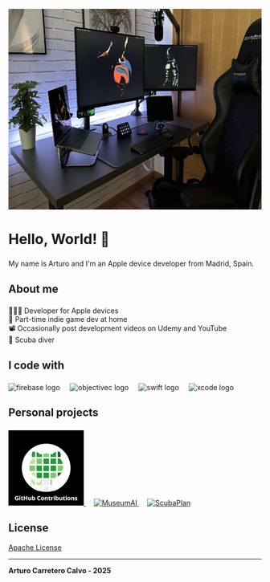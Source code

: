 <p><img src="https://github.com/ArtCC/artcc.github.io/blob/main/assets/setup.jpeg" height="400"></p>

<h1 align="left">Hello, World! 👋</h1>

###

<p align="left">My name is Arturo and I'm an Apple device developer from Madrid, Spain.</p>

###

<h2 align="left">About me</h2>

###

<p align="left">👨🏻‍💻 Developer for Apple devices<br>👾 Part-time indie game dev at home<br>📽️ Occasionally post development videos on Udemy and YouTube<br>🤿 Scuba diver</p>

###

<h2 align="left">I code with</h2>

###

<div align="left">
  <img src="https://cdn.jsdelivr.net/gh/devicons/devicon/icons/firebase/firebase-plain.svg" height="40" alt="firebase logo" />
  <img width="12" />
  <img src="https://cdn.jsdelivr.net/gh/devicons/devicon/icons/objectivec/objectivec-plain.svg" height="40" alt="objectivec logo" />
  <img width="12" />
  <img src="https://cdn.jsdelivr.net/gh/devicons/devicon/icons/swift/swift-original.svg" height="40" alt="swift logo" />
  <img width="12" />
  <img src="https://cdn.jsdelivr.net/gh/devicons/devicon/icons/xcode/xcode-original.svg" height="40" alt="xcode logo" />
</div>

###

###

<h2 align="left">Personal projects</h2>

###

<div align="left">
  <a href="https://marketplace.elgato.com/product/github-contributions-e44e9f6c-e85a-4889-acc5-d666133671e4" target="_blank">
  <img src="https://github.com/ArtCC/github-contributions-stream-deck-plugin/blob/main/market-icon.png" height="150" alt="GitHub Contributions"  />
    </a>
  <img width="12" />
    <a href="https://apps.apple.com/us/app/museumai-analyze-art/id6501983819" target="_blank">
  <img src="https://github.com/ArtCC/MuseumAI-app/raw/main/MuseumAI/Resources/Assets.xcassets/Images/logo-transparent.imageset/logo-transparent.png" height="150" alt="MuseumAI"  />
</a>
  <img width="12" />
    <a href="https://apps.apple.com/us/app/scubaplan-dive-computer/id6689517716" target="_blank">
  <img src="https://github.com/ArtCC/NitroxMaster/raw/main/NitroxMaster/Resources/Assets.xcassets/AppIcon.appiconset/light_icon.png" height="150" alt="ScubaPlan"  />
</a>
</div>

## License

[Apache License](LICENSE)

---

**Arturo Carretero Calvo - 2025**